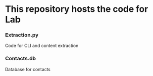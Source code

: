 # This repository hosts the code for Lab
### Extraction.py
Code for CLI and content extraction

### Contacts.db
Database for contacts
